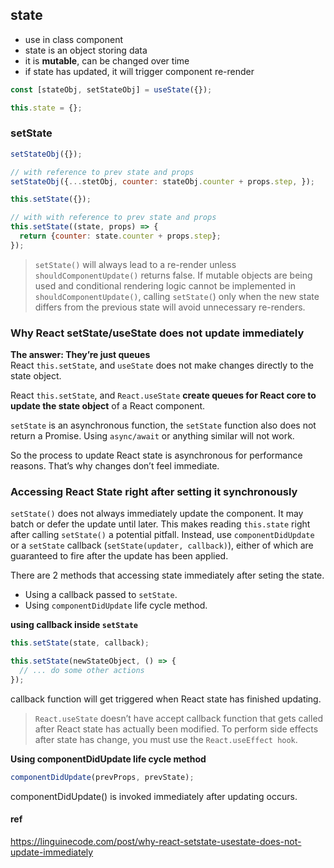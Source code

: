 ## state
- use in class component
- state is an object storing data
- it is **mutable**, can be changed over time
- if state has updated, it will trigger component re-render

```jsx
const [stateObj, setStateObj] = useState({});
```

```jsx
this.state = {};
```

### setState
```jsx
setStateObj({});

// with reference to prev state and props
setStateObj({...stetObj, counter: stateObj.counter + props.step, });
```

```jsx
this.setState({});

// with with reference to prev state and props
this.setState((state, props) => {
  return {counter: state.counter + props.step};
});
```

> `setState()` will always lead to a re-render unless `shouldComponentUpdate()` returns false. If mutable objects are being used and conditional rendering logic cannot be implemented in `shouldComponentUpdate()`, calling `setState(`) only when the new state differs from the previous state will avoid unnecessary re-renders.




### Why React setState/useState does not update immediately
**The answer: They’re just queues** \
React `this.setState`, and `useState` does not make changes directly to the state object.

React `this.setState`, and `React.useState` **create queues for React core to update the state object** of a React component.

`setState` is an asynchronous function, the `setState` function also does not return a Promise. Using `async/await` or anything similar will not work.

So the process to update React state is asynchronous for performance reasons. That’s why changes don’t feel immediate.




### Accessing React State right after setting it synchronously

`setState()` does not always immediately update the component. It may batch or defer the update until later. This makes reading `this.state` right after calling `setState()` a potential pitfall. Instead, use `componentDidUpdate` or a `setState` callback (`setState(updater, callback)`), either of which are guaranteed to fire after the update has been applied.


There are 2 methods that accessing state immediately after seting the state.
- Using a callback passed to `setState`.
- Using `componentDidUpdate` life cycle method.




**using callback inside `setState`**

```jsx
this.setState(state, callback);

this.setState(newStateObject, () => {
  // ... do some other actions
});
```
callback function will get triggered when React state has finished updating.

> `React.useState` doesn’t have accept callback function that gets called after React state has actually been modified. To perform side effects after state has change, you must use the `React.useEffect hook`.





**Using componentDidUpdate life cycle method**
```jsx
componentDidUpdate(prevProps, prevState);
```
componentDidUpdate() is invoked immediately after updating occurs. 



#### ref 
https://linguinecode.com/post/why-react-setstate-usestate-does-not-update-immediately


